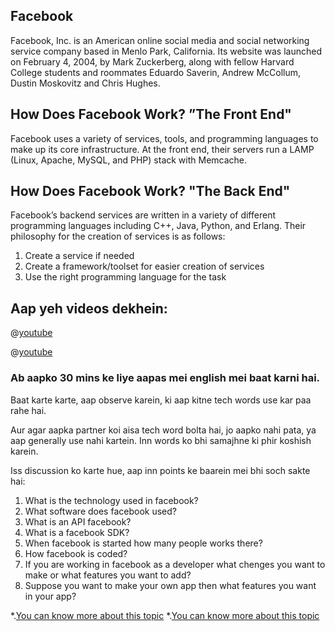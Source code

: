 
 ## Facebook
Facebook, Inc. is an American online social media and social networking service company based in Menlo Park, California. Its website was launched on February 4, 2004, by Mark Zuckerberg, along with fellow Harvard College students and roommates Eduardo Saverin, Andrew McCollum, Dustin Moskovitz and Chris Hughes.
 
 
 ## How Does Facebook Work? ”The Front End"
Facebook uses a variety of services, tools, and programming languages to make up its core infrastructure. At the front end, their servers run a LAMP (Linux, Apache, MySQL, and PHP) stack with Memcache. 
 
 
 ## How Does Facebook Work? "The Back End"
Facebook’s backend services are written in a variety of different programming languages including C++, Java, Python, and Erlang. Their philosophy for the creation of services is as follows:

1. Create a service if needed
2. Create a framework/toolset for easier creation of services
3. Use the right programming language for the task

## Aap yeh videos dekhein:

@[youtube](5XGACRc1fig)
 
@[youtube](ocz6wfv3ijc)


### Ab aapko 30 mins ke liye aapas mei english mei baat karni hai.

Baat karte karte, aap observe karein, ki aap kitne tech words use kar paa rahe hai.

Aur agar aapka partner koi aisa tech word bolta hai, jo aapko nahi pata, ya aap generally use nahi kartein. Inn words ko bhi samajhne ki phir koshish karein.

Iss discussion ko karte hue, aap inn points ke baarein mei bhi soch sakte hai:

1. What is the technology used in facebook?
2. What software does facebook used?
3. What is an API facebook?
4. What is a facebook SDK?
5. When facebook is started how many people works there?
6. How facebook is coded?
7. If you are working in facebook as a developer what chenges you want to make or what features you want to add?
8. Suppose you want to make your own app then what features you want in your app?

*.[You can know more about this topic](https://www.lifewire.com/what-is-facebook-3486391)
*.[You can know more about this topic](https://en.wikipedia.org/wiki/Facebook)

